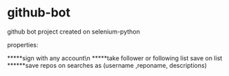 # github-bot
github bot project created on selenium-python

properties:

*****sign with any account\n
*****take follower or following list save on list
******save repos on searches as (username ,reponame, descriptions)

